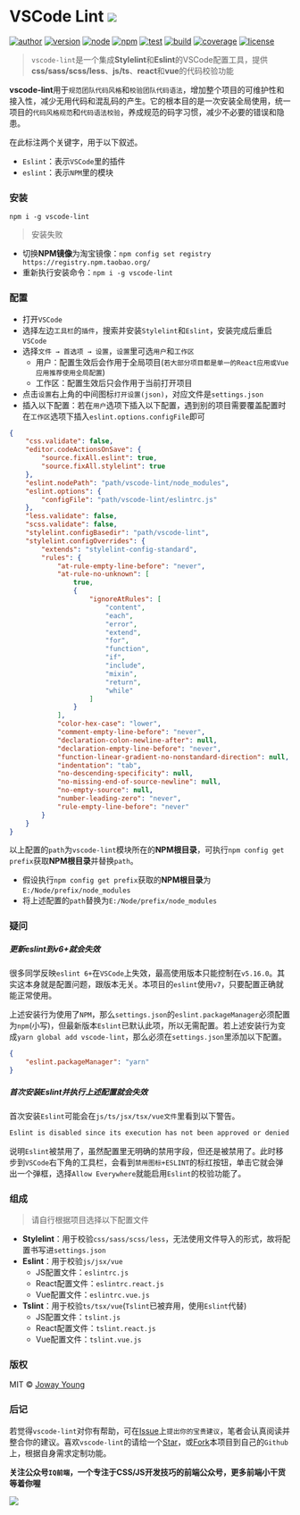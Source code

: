 # VSCode Lint <img src="https://img.shields.io/badge/vscode--lint-集成Stylelint和Eslint的VSCode配置工具-66f.svg">

[![author](https://img.shields.io/badge/author-JowayYoung-f66.svg)](https://github.com/JowayYoung/img-master)
[![version](https://img.shields.io/badge/version-0.0.1-f66.svg)](https://github.com/JowayYoung/img-master)
[![node](https://img.shields.io/badge/node-%3E%3D%2012.0.0-3c9.svg)](https://github.com/JowayYoung/img-master)
[![npm](https://img.shields.io/badge/npm-%3E%3D%206.9.0-3c9.svg)](https://github.com/JowayYoung/img-master)
[![test](https://img.shields.io/badge/test-passing-f90.svg)](https://github.com/JowayYoung/img-master)
[![build](https://img.shields.io/badge/build-passing-f90.svg)](https://github.com/JowayYoung/img-master)
[![coverage](https://img.shields.io/badge/coverage-100%25-09f.svg)](https://github.com/JowayYoung/img-master)
[![license](https://img.shields.io/badge/license-MIT-09f.svg)](https://github.com/JowayYoung/img-master)

> `vscode-lint`是一个集成**Stylelint**和**Eslint**的VSCode配置工具，提供**css/sass/scss/less**、**js/ts**、**react**和**vue**的代码校验功能

**vscode-lint**用于`规范团队代码风格`和`校验团队代码语法`，增加整个项目的可维护性和接入性，减少无用代码和混乱码的产生。它的根本目的是一次安装全局使用，统一项目的`代码风格规范`和`代码语法校验`，养成规范的码字习惯，减少不必要的错误和隐患。

在此标注两个关键字，用于以下叙述。

- `Eslint`：表示`VSCode`里的插件
- `eslint`：表示`NPM`里的模块

### 安装

`npm i -g vscode-lint`

> 安装失败

- 切换**NPM镜像**为淘宝镜像：`npm config set registry https://registry.npm.taobao.org/`
- 重新执行安装命令：`npm i -g vscode-lint`

### 配置

- 打开`VSCode`
- 选择左边`工具栏`的`插件`，搜索并安装`Stylelint`和`Eslint`，安装完成后重启`VSCode`
- 选择`文件 → 首选项 → 设置`，`设置`里可选`用户`和`工作区`
	- 用户：配置生效后会作用于全局项目(`若大部分项目都是单一的React应用或Vue应用推荐使用全局配置`)
	- 工作区：配置生效后只会作用于当前打开项目
- 点击`设置`右上角的中间图标`打开设置(json)`，对应文件是`settings.json`
- 插入以下配置：若在`用户`选项下插入以下配置，遇到别的项目需要覆盖配置时在`工作区`选项下插入`eslint.options.configFile`即可

```json
{
    "css.validate": false,
    "editor.codeActionsOnSave": {
        "source.fixAll.eslint": true,
        "source.fixAll.stylelint": true
    },
    "eslint.nodePath": "path/vscode-lint/node_modules",
    "eslint.options": {
        "configFile": "path/vscode-lint/eslintrc.js"
    },
    "less.validate": false,
    "scss.validate": false,
    "stylelint.configBasedir": "path/vscode-lint",
    "stylelint.configOverrides": {
        "extends": "stylelint-config-standard",
        "rules": {
            "at-rule-empty-line-before": "never",
            "at-rule-no-unknown": [
                true,
                {
                    "ignoreAtRules": [
                        "content",
                        "each",
                        "error",
                        "extend",
                        "for",
                        "function",
                        "if",
                        "include",
                        "mixin",
                        "return",
                        "while"
                    ]
                }
            ],
            "color-hex-case": "lower",
            "comment-empty-line-before": "never",
            "declaration-colon-newline-after": null,
            "declaration-empty-line-before": "never",
            "function-linear-gradient-no-nonstandard-direction": null,
            "indentation": "tab",
            "no-descending-specificity": null,
            "no-missing-end-of-source-newline": null,
            "no-empty-source": null,
            "number-leading-zero": "never",
            "rule-empty-line-before": "never"
        }
    }
}
```

以上配置的`path`为`vscode-lint`模块所在的**NPM根目录**，可执行`npm config get prefix`获取**NPM根目录**并替换`path`。

- 假设执行`npm config get prefix`获取的**NPM根目录**为`E:/Node/prefix/node_modules`
- 将上述配置的`path`替换为`E:/Node/prefix/node_modules`

### 疑问

##### 更新eslint到v6+就会失效

很多同学反映`eslint 6+`在`VSCode`上失效，最高使用版本只能控制在`v5.16.0`。其实这本身就是配置问题，跟版本无关。本项目的`eslint`使用`v7`，只要配置正确就能正常使用。

上述安装行为使用了`NPM`，那么`settings.json`的`eslint.packageManager`必须配置为`npm`(小写)，但最新版本`Eslint`已默认此项，所以无需配置。若上述安装行为变成`yarn global add vscode-lint`，那么必须在`settings.json`里添加以下配置。

```json
{
    "eslint.packageManager": "yarn"
}
```

##### 首次安装Eslint并执行上述配置就会失效

首次安装`Eslint`可能会在`js/ts/jsx/tsx/vue文件`里看到以下警告。

```txt
Eslint is disabled since its execution has not been approved or denied yet. Use the light bulb menu to open the approval dialog.
```

说明`Eslint`被禁用了，虽然配置里无明确的禁用字段，但还是被禁用了。此时移步到`VSCode`右下角的工具栏，会看到`禁用图标+ESLINT`的标红按钮，单击它就会弹出一个弹框，选择`Allow Everywhere`就能启用`Eslint`的校验功能了。

### 组成

> 请自行根据项目选择以下配置文件

- **Stylelint**：用于校验`css/sass/scss/less`，无法使用文件导入的形式，故将配置书写进`settings.json`
- **Eslint**：用于校验`js/jsx/vue`
	- JS配置文件：`eslintrc.js`
	- React配置文件：`eslintrc.react.js`
	- Vue配置文件：`eslintrc.vue.js`
- **Tslint**：用于校验`ts/tsx/vue`(`Tslint`已被弃用，使用`Eslint`代替)
	- JS配置文件：`tslint.js`
	- React配置文件：`tslint.react.js`
	- Vue配置文件：`tslint.vue.js`

### 版权

MIT © [Joway Young](https://github.com/JowayYoung)

### 后记

若觉得`vscode-lint`对你有帮助，可在[Issue](https://github.com/JowayYoung/vscode-lint/issues)上`提出你的宝贵建议`，笔者会认真阅读并整合你的建议。喜欢`vscode-lint`的请给一个[Star](https://github.com/JowayYoung/vscode-lint)，或[Fork](https://github.com/JowayYoung/vscode-lint)本项目到自己的`Github`上，根据自身需求定制功能。

**关注公众号`IQ前端`，一个专注于CSS/JS开发技巧的前端公众号，更多前端小干货等着你喔**

![](https://static.yangzw.vip/frontend/account/IQ前端公众号.jpg)